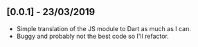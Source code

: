 ## [0.0.1] - 23/03/2019

* Simple translation of the JS module to Dart as much as I can.
* Buggy and probably not the best code so I'll refactor.
